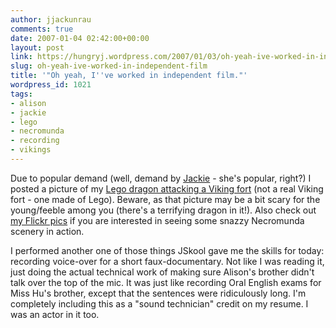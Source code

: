 ```yaml
---
author: jjackunrau
comments: true
date: 2007-01-04 02:42:00+00:00
layout: post
link: https://hungryj.wordpress.com/2007/01/03/oh-yeah-ive-worked-in-independent-film/
slug: oh-yeah-ive-worked-in-independent-film
title: '"Oh yeah, I''ve worked in independent film."'
wordpress_id: 1021
tags:
- alison
- jackie
- lego
- necromunda
- recording
- vikings
---
```


Due to popular demand (well, demand by [Jackie](http://jackiedirks.blogspot.com/) - she's popular, right?) I posted a picture of my [Lego dragon attacking a Viking fort](http://www.flickr.com/photos/hungry_j/342697100/) (not a real Viking fort - one made of Lego).  Beware, as that picture may be a bit scary for the young/feeble among you (there's a terrifying dragon in it!).  Also check out [my Flickr pics](http://www.flickr.com/photos/hungry_j) if you are interested in seeing some snazzy Necromunda scenery in action.  
  
I performed another one of those things JSkool gave me the skills for today: recording voice-over for a short faux-documentary.  Not like I was reading it, just doing the actual technical work of making sure Alison's brother didn't talk over the top of the mic.  It was just like recording Oral English exams for Miss Hu's brother, except that the sentences were ridiculously long.  I'm completely including this as a "sound technician" credit on my resume.  I was an actor in it too.
